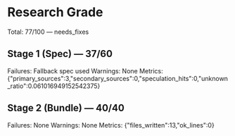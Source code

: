 # Research Grade
Total: 77/100 — needs_fixes

## Stage 1 (Spec) — 37/60
Failures: Fallback spec used
Warnings: None
Metrics: {"primary_sources":3,"secondary_sources":0,"speculation_hits":0,"unknown_ratio":0.061016949152542375}

## Stage 2 (Bundle) — 40/40
Failures: None
Warnings: None
Metrics: {"files_written":13,"ok_lines":0}